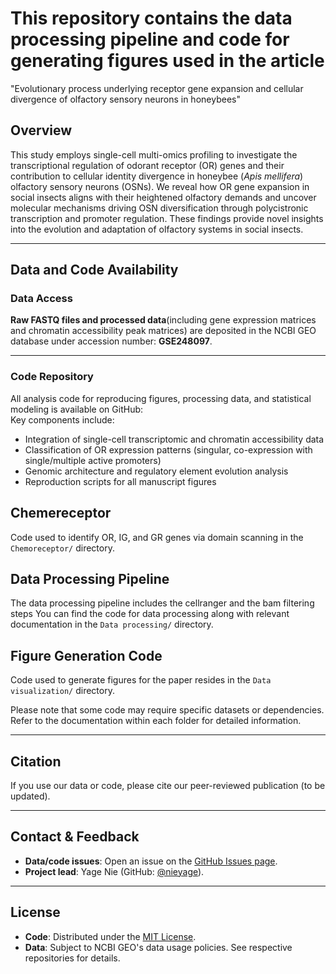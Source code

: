 # This repository contains the data processing pipeline and code for generating figures used in the article 
"Evolutionary process underlying receptor gene expansion and cellular divergence of olfactory sensory neurons in honeybees"

## Overview

This study employs single-cell multi-omics profiling to investigate the transcriptional regulation of odorant receptor (OR) genes and their contribution to cellular identity divergence in honeybee (*Apis mellifera*) olfactory sensory neurons (OSNs). We reveal how OR gene expansion in social insects aligns with their heightened olfactory demands and uncover molecular mechanisms driving OSN diversification through polycistronic transcription and promoter regulation. These findings provide novel insights into the evolution and adaptation of olfactory systems in social insects.

---
## Data and Code Availability

### Data Access

**Raw FASTQ files and processed data**(including gene expression matrices and chromatin accessibility peak matrices) are deposited in the NCBI GEO database under accession number: **GSE248097**.  

---
### Code Repository
All analysis code for reproducing figures, processing data, and statistical modeling is available on GitHub:  
Key components include:
- Integration of single-cell transcriptomic and chromatin accessibility data
- Classification of OR expression patterns (singular, co-expression with single/multiple active promoters)
- Genomic architecture and regulatory element evolution analysis
- Reproduction scripts for all manuscript figures
## Chemereceptor 
Code used to identify OR, IG, and GR genes via domain scanning in the `Chemoreceptor/` directory. 

## Data Processing Pipeline
The data processing pipeline includes the cellranger and the bam filtering steps
You can find the code for data processing along with relevant documentation in the `Data processing/` directory.

## Figure Generation Code
Code used to generate figures for the paper resides in the `Data visualization/` directory. 

Please note that some code may require specific datasets or dependencies. Refer to the documentation within each folder for detailed information.

---
## Citation

If you use our data or code, please cite our peer-reviewed publication (to be updated).

---
## Contact & Feedback
- **Data/code issues**: Open an issue on the [GitHub Issues page](https://github.com/nieyage/honeybee_ORN/issues).  
- **Project lead**: Yage Nie (GitHub: [@nieyage](https://github.com/nieyage)).  
---
## License
- **Code**: Distributed under the [MIT License](https://opensource.org/licenses/MIT).  
- **Data**: Subject to NCBI GEO's data usage policies. See respective repositories for details.  



